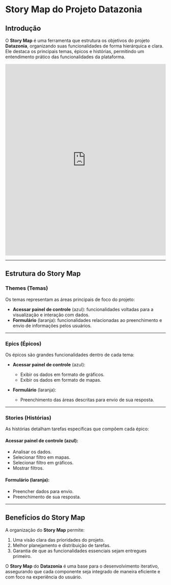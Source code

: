 # Story Map do Projeto Datazonia

## Introdução
O **Story Map** é uma ferramenta que estrutura os objetivos do projeto **Datazonia**, organizando suas funcionalidades de forma hierárquica e clara. Ele destaca os principais temas, épicos e histórias, permitindo um entendimento prático das funcionalidades da plataforma.

<iframe 
    width="100%" 
    height="600" 
    src="https://miro.com/app/live-embed/uXjVL_FNLfk=/?moveToViewport=-2638,-966,3787,1930&embedId=776900787517" 
    frameborder="0" 
    scrolling="no" 
    allow="fullscreen; clipboard-read; clipboard-write" 
    allowfullscreen>
</iframe>

---

## Estrutura do Story Map

### **Themes (Temas)**
Os temas representam as áreas principais de foco do projeto:
- **Acessar painel de controle** (azul): funcionalidades voltadas para a visualização e interação com dados.
- **Formulário** (laranja): funcionalidades relacionadas ao preenchimento e envio de informações pelos usuários.

---

### **Epics (Épicos)**
Os épicos são grandes funcionalidades dentro de cada tema:
- **Acessar painel de controle** (azul):
  - Exibir os dados em formato de gráficos.
  - Exibir os dados em formato de mapas.

- **Formulário** (laranja):
  - Preenchimento das áreas descritas para envio de sua resposta.

---

### **Stories (Histórias)**
As histórias detalham tarefas específicas que compõem cada épico:

#### **Acessar painel de controle** (azul):
- Analisar os dados.
- Selecionar filtro em mapas.
- Selecionar filtro em gráficos.
- Mostrar filtros.

#### **Formulário** (laranja):
- Preencher dados para envio.
- Preenchimento de sua resposta.

---

## Benefícios do Story Map
A organização do **Story Map** permite:
1. Uma visão clara das prioridades do projeto.
2. Melhor planejamento e distribuição de tarefas.
3. Garantia de que as funcionalidades essenciais sejam entregues primeiro.

O **Story Map** do **Datazonia** é uma base para o desenvolvimento iterativo, assegurando que cada componente seja integrado de maneira eficiente e com foco na experiência do usuário.

